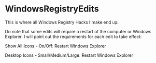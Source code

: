 # WindowsRegistryEdits
This is where all Windows Registry Hacks I make end up.

Do note that some edits will require a restart of the computer or Windows Explorer. I will point out the requirements for each edit to take effect:

Show All Icons - On/Off: Restart Windows Explorer

Desktop Icons - Small/Medium/Large: Restart Windows Explorer 
